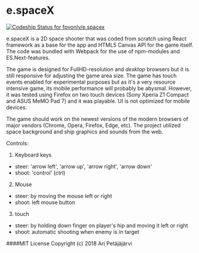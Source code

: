 # e.spaceX

[ ![Codeship Status for fpvonly/e.spacex](https://app.codeship.com/projects/3b0ffc80-fc78-0135-ed44-4220c81d5566/status?branch=master)](https://app.codeship.com/projects/279059)

e.spaceX is a 2D space shooter that was coded from scratch using React framework as a base for the app and HTML5 Canvas API for the game itself.
The code was bundled with Webpack for the use of npm-modules and ES.Next-features.

The game is designed for FullHD-resolution and _desktop_ browsers but it is still responsive for adjusting the game area size. The game has touch events enabled for experimental purposes
but as it's a very resource intensive game, its mobile performance will probably be abysmal. However, it was tested using Firefox on two touch devices (Sony Xperia Z1 Compact and ASUS MeMO Pad 7) and it was playable. UI is not optimized for mobile devices.

The game should work on the newest versions of the modern browsers of major vendors (Chrome, Opera, Firefox, Edge, etc). The project utilized space background
and ship graphics and sounds from the web.

Controls:

1. Keyboard keys
- steer: 'arrow left', 'arrow up', 'arrow right', 'arrow down'
- shoot: 'control' (ctrl)

2. Mouse
- steer: by moving the mouse left or right
- shoot: left mouse button

3. touch
- steer: by holding down finger on player's hip and moving it left or right
- shoot: automatic shooting when enemy is in target

####MIT License
Copyright (c) 2018 Ari Petäjäjärvi
